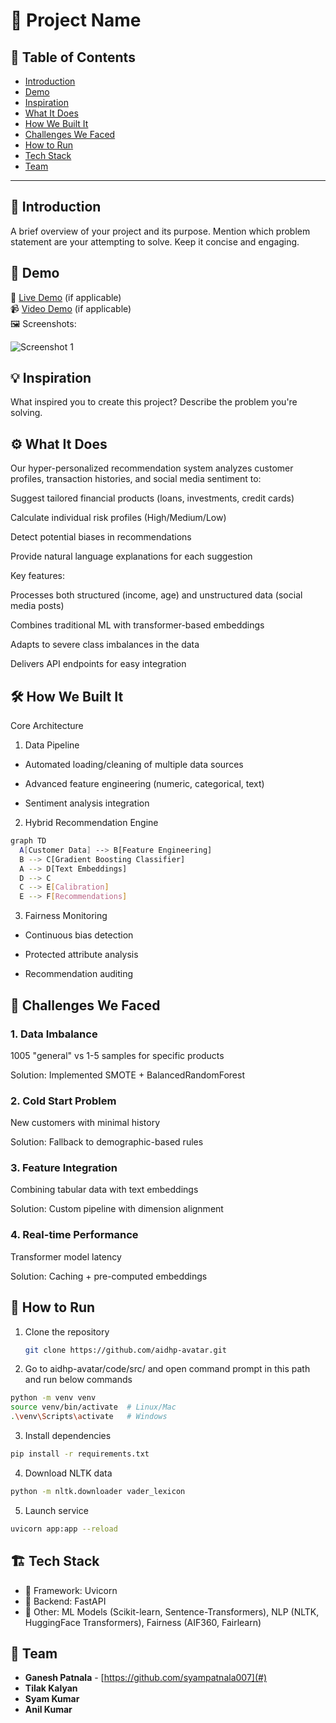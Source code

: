 # 🚀 Project Name

## 📌 Table of Contents
- [Introduction](#introduction)
- [Demo](#demo)
- [Inspiration](#inspiration)
- [What It Does](#what-it-does)
- [How We Built It](#how-we-built-it)
- [Challenges We Faced](#challenges-we-faced)
- [How to Run](#how-to-run)
- [Tech Stack](#tech-stack)
- [Team](#team)

---

## 🎯 Introduction
A brief overview of your project and its purpose. Mention which problem statement are your attempting to solve. Keep it concise and engaging.

## 🎥 Demo
🔗 [Live Demo](#) (if applicable)  
📹 [Video Demo](#) (if applicable)  
🖼️ Screenshots:

![Screenshot 1](link-to-image)

## 💡 Inspiration
What inspired you to create this project? Describe the problem you're solving.

## ⚙️ What It Does
Our hyper-personalized recommendation system analyzes customer profiles, transaction histories, and social media sentiment to:

Suggest tailored financial products (loans, investments, credit cards)

Calculate individual risk profiles (High/Medium/Low)

Detect potential biases in recommendations

Provide natural language explanations for each suggestion

Key features:

Processes both structured (income, age) and unstructured data (social media posts)

Combines traditional ML with transformer-based embeddings

Adapts to severe class imbalances in the data

Delivers API endpoints for easy integration

## 🛠️ How We Built It
Core Architecture
1. Data Pipeline

- Automated loading/cleaning of multiple data sources

- Advanced feature engineering (numeric, categorical, text)

- Sentiment analysis integration

2. Hybrid Recommendation Engine
```sh
graph TD
  A[Customer Data] --> B[Feature Engineering]
  B --> C[Gradient Boosting Classifier]
  A --> D[Text Embeddings]
  D --> C
  C --> E[Calibration]
  E --> F[Recommendations]
```
3. Fairness Monitoring

- Continuous bias detection

- Protected attribute analysis

- Recommendation auditing

## 🚧 Challenges We Faced
### 1. Data Imbalance

1005 "general" vs 1-5 samples for specific products

Solution: Implemented SMOTE + BalancedRandomForest

### 2. Cold Start Problem

New customers with minimal history

Solution: Fallback to demographic-based rules

### 3. Feature Integration

Combining tabular data with text embeddings

Solution: Custom pipeline with dimension alignment

### 4. Real-time Performance

Transformer model latency

Solution: Caching + pre-computed embeddings

## 🏃 How to Run
1. Clone the repository  
   ```sh
   git clone https://github.com/aidhp-avatar.git
   ```
2. Go to aidhp-avatar/code/src/ and open command prompt in this path and run below commands
```sh
python -m venv venv
source venv/bin/activate  # Linux/Mac
.\venv\Scripts\activate   # Windows
```
3. Install dependencies
```sh
pip install -r requirements.txt
```

4. Download NLTK data
```sh
python -m nltk.downloader vader_lexicon
```

5. Launch service
```sh
uvicorn app:app --reload
```

## 🏗️ Tech Stack
- 🔹 Framework: Uvicorn
- 🔹 Backend: FastAPI
- 🔹 Other: ML Models (Scikit-learn, Sentence-Transformers), NLP (NLTK, HuggingFace Transformers), Fairness	(AIF360, Fairlearn)

## 👥 Team
- **Ganesh Patnala** - [https://github.com/syampatnala007](#)
- **Tilak Kalyan**
- **Syam Kumar**
- **Anil Kumar**

